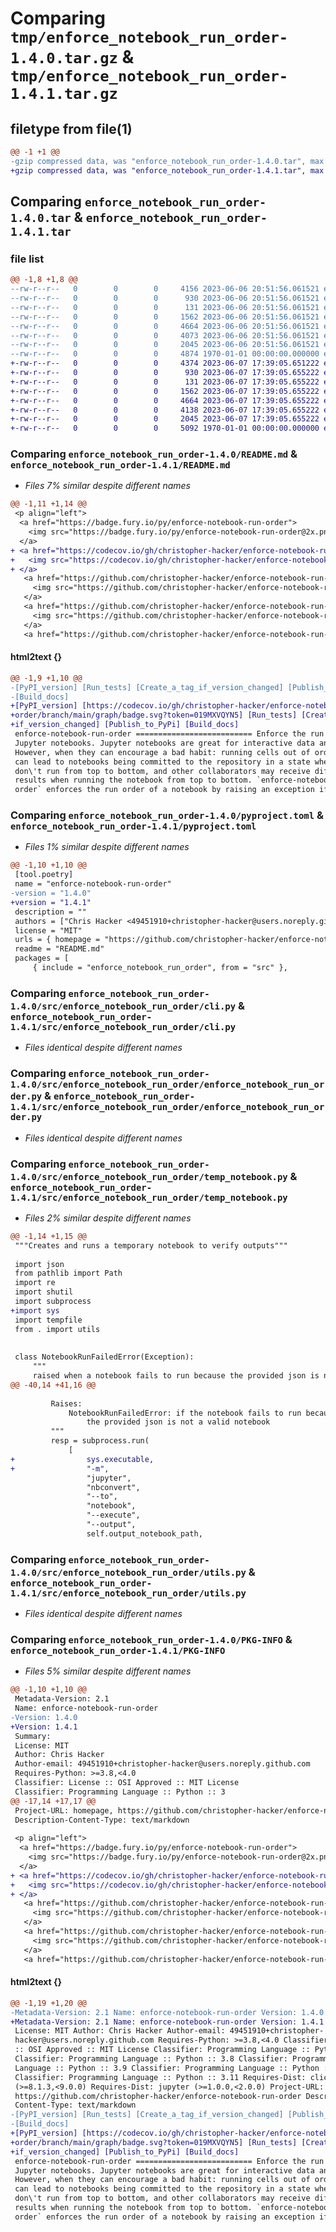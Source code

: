 # Comparing `tmp/enforce_notebook_run_order-1.4.0.tar.gz` & `tmp/enforce_notebook_run_order-1.4.1.tar.gz`

## filetype from file(1)

```diff
@@ -1 +1 @@
-gzip compressed data, was "enforce_notebook_run_order-1.4.0.tar", max compression
+gzip compressed data, was "enforce_notebook_run_order-1.4.1.tar", max compression
```

## Comparing `enforce_notebook_run_order-1.4.0.tar` & `enforce_notebook_run_order-1.4.1.tar`

### file list

```diff
@@ -1,8 +1,8 @@
--rw-r--r--   0        0        0     4156 2023-06-06 20:51:56.061521 enforce_notebook_run_order-1.4.0/README.md
--rw-r--r--   0        0        0      930 2023-06-06 20:51:56.061521 enforce_notebook_run_order-1.4.0/pyproject.toml
--rw-r--r--   0        0        0      131 2023-06-06 20:51:56.061521 enforce_notebook_run_order-1.4.0/src/enforce_notebook_run_order/__init__.py
--rw-r--r--   0        0        0     1562 2023-06-06 20:51:56.061521 enforce_notebook_run_order-1.4.0/src/enforce_notebook_run_order/cli.py
--rw-r--r--   0        0        0     4664 2023-06-06 20:51:56.061521 enforce_notebook_run_order-1.4.0/src/enforce_notebook_run_order/enforce_notebook_run_order.py
--rw-r--r--   0        0        0     4073 2023-06-06 20:51:56.061521 enforce_notebook_run_order-1.4.0/src/enforce_notebook_run_order/temp_notebook.py
--rw-r--r--   0        0        0     2045 2023-06-06 20:51:56.061521 enforce_notebook_run_order-1.4.0/src/enforce_notebook_run_order/utils.py
--rw-r--r--   0        0        0     4874 1970-01-01 00:00:00.000000 enforce_notebook_run_order-1.4.0/PKG-INFO
+-rw-r--r--   0        0        0     4374 2023-06-07 17:39:05.651222 enforce_notebook_run_order-1.4.1/README.md
+-rw-r--r--   0        0        0      930 2023-06-07 17:39:05.655222 enforce_notebook_run_order-1.4.1/pyproject.toml
+-rw-r--r--   0        0        0      131 2023-06-07 17:39:05.655222 enforce_notebook_run_order-1.4.1/src/enforce_notebook_run_order/__init__.py
+-rw-r--r--   0        0        0     1562 2023-06-07 17:39:05.655222 enforce_notebook_run_order-1.4.1/src/enforce_notebook_run_order/cli.py
+-rw-r--r--   0        0        0     4664 2023-06-07 17:39:05.655222 enforce_notebook_run_order-1.4.1/src/enforce_notebook_run_order/enforce_notebook_run_order.py
+-rw-r--r--   0        0        0     4138 2023-06-07 17:39:05.655222 enforce_notebook_run_order-1.4.1/src/enforce_notebook_run_order/temp_notebook.py
+-rw-r--r--   0        0        0     2045 2023-06-07 17:39:05.655222 enforce_notebook_run_order-1.4.1/src/enforce_notebook_run_order/utils.py
+-rw-r--r--   0        0        0     5092 1970-01-01 00:00:00.000000 enforce_notebook_run_order-1.4.1/PKG-INFO
```

### Comparing `enforce_notebook_run_order-1.4.0/README.md` & `enforce_notebook_run_order-1.4.1/README.md`

 * *Files 7% similar despite different names*

```diff
@@ -1,11 +1,14 @@
 <p align="left">
  <a href="https://badge.fury.io/py/enforce-notebook-run-order">
    <img src="https://badge.fury.io/py/enforce-notebook-run-order@2x.png" alt="PyPI version" height="20">
  </a>
+ <a href="https://codecov.io/gh/christopher-hacker/enforce-notebook-run-order" > 
+   <img src="https://codecov.io/gh/christopher-hacker/enforce-notebook-run-order/branch/main/graph/badge.svg?token=019MXVQYN5"/> 
+ </a>
   <a href="https://github.com/christopher-hacker/enforce-notebook-run-order/actions/workflows/test.yaml">
     <img src="https://github.com/christopher-hacker/enforce-notebook-run-order/actions/workflows/test.yaml/badge.svg" alt="Run tests">
   </a>
   <a href="https://github.com/christopher-hacker/enforce-notebook-run-order/actions/workflows/auto-tag.yml">
     <img src="https://github.com/christopher-hacker/enforce-notebook-run-order/actions/workflows/auto-tag.yml/badge.svg" alt="Create a tag if version changed">
   </a>
   <a href="https://github.com/christopher-hacker/enforce-notebook-run-order/actions/workflows/publish-pypi.yaml">
```

#### html2text {}

```diff
@@ -1,9 +1,10 @@
-[PyPI_version] [Run_tests] [Create_a_tag_if_version_changed] [Publish_to_PyPi]
-[Build_docs]
+[PyPI_version] [https://codecov.io/gh/christopher-hacker/enforce-notebook-run-
+order/branch/main/graph/badge.svg?token=019MXVQYN5] [Run_tests] [Create_a_tag
+if_version_changed] [Publish_to_PyPi] [Build_docs]
 enforce-notebook-run-order ========================== Enforce the run order of
 Jupyter notebooks. Jupyter notebooks are great for interactive data analysis.
 However, when they can encourage a bad habit: running cells out of order. This
 can lead to notebooks being committed to the repository in a state where they
 don\'t run from top to bottom, and other collaborators may receive different
 results when running the notebook from top to bottom. `enforce-notebook-run-
 order` enforces the run order of a notebook by raising an exception if any
```

### Comparing `enforce_notebook_run_order-1.4.0/pyproject.toml` & `enforce_notebook_run_order-1.4.1/pyproject.toml`

 * *Files 1% similar despite different names*

```diff
@@ -1,10 +1,10 @@
 [tool.poetry]
 name = "enforce-notebook-run-order"
-version = "1.4.0"
+version = "1.4.1"
 description = ""
 authors = ["Chris Hacker <49451910+christopher-hacker@users.noreply.github.com>"]
 license = "MIT"
 urls = { homepage = "https://github.com/christopher-hacker/enforce-notebook-run-order" }
 readme = "README.md"
 packages = [
     { include = "enforce_notebook_run_order", from = "src" },
```

### Comparing `enforce_notebook_run_order-1.4.0/src/enforce_notebook_run_order/cli.py` & `enforce_notebook_run_order-1.4.1/src/enforce_notebook_run_order/cli.py`

 * *Files identical despite different names*

### Comparing `enforce_notebook_run_order-1.4.0/src/enforce_notebook_run_order/enforce_notebook_run_order.py` & `enforce_notebook_run_order-1.4.1/src/enforce_notebook_run_order/enforce_notebook_run_order.py`

 * *Files identical despite different names*

### Comparing `enforce_notebook_run_order-1.4.0/src/enforce_notebook_run_order/temp_notebook.py` & `enforce_notebook_run_order-1.4.1/src/enforce_notebook_run_order/temp_notebook.py`

 * *Files 2% similar despite different names*

```diff
@@ -1,14 +1,15 @@
 """Creates and runs a temporary notebook to verify outputs"""
 
 import json
 from pathlib import Path
 import re
 import shutil
 import subprocess
+import sys
 import tempfile
 from . import utils
 
 
 class NotebookRunFailedError(Exception):
     """
     raised when a notebook fails to run because the provided json is not a valid notebook
@@ -40,14 +41,16 @@
 
         Raises:
             NotebookRunFailedError: if the notebook fails to run because
                 the provided json is not a valid notebook
         """
         resp = subprocess.run(
             [
+                sys.executable,
+                "-m",
                 "jupyter",
                 "nbconvert",
                 "--to",
                 "notebook",
                 "--execute",
                 "--output",
                 self.output_notebook_path,
```

### Comparing `enforce_notebook_run_order-1.4.0/src/enforce_notebook_run_order/utils.py` & `enforce_notebook_run_order-1.4.1/src/enforce_notebook_run_order/utils.py`

 * *Files identical despite different names*

### Comparing `enforce_notebook_run_order-1.4.0/PKG-INFO` & `enforce_notebook_run_order-1.4.1/PKG-INFO`

 * *Files 5% similar despite different names*

```diff
@@ -1,10 +1,10 @@
 Metadata-Version: 2.1
 Name: enforce-notebook-run-order
-Version: 1.4.0
+Version: 1.4.1
 Summary: 
 License: MIT
 Author: Chris Hacker
 Author-email: 49451910+christopher-hacker@users.noreply.github.com
 Requires-Python: >=3.8,<4.0
 Classifier: License :: OSI Approved :: MIT License
 Classifier: Programming Language :: Python :: 3
@@ -17,14 +17,17 @@
 Project-URL: homepage, https://github.com/christopher-hacker/enforce-notebook-run-order
 Description-Content-Type: text/markdown
 
 <p align="left">
  <a href="https://badge.fury.io/py/enforce-notebook-run-order">
    <img src="https://badge.fury.io/py/enforce-notebook-run-order@2x.png" alt="PyPI version" height="20">
  </a>
+ <a href="https://codecov.io/gh/christopher-hacker/enforce-notebook-run-order" > 
+   <img src="https://codecov.io/gh/christopher-hacker/enforce-notebook-run-order/branch/main/graph/badge.svg?token=019MXVQYN5"/> 
+ </a>
   <a href="https://github.com/christopher-hacker/enforce-notebook-run-order/actions/workflows/test.yaml">
     <img src="https://github.com/christopher-hacker/enforce-notebook-run-order/actions/workflows/test.yaml/badge.svg" alt="Run tests">
   </a>
   <a href="https://github.com/christopher-hacker/enforce-notebook-run-order/actions/workflows/auto-tag.yml">
     <img src="https://github.com/christopher-hacker/enforce-notebook-run-order/actions/workflows/auto-tag.yml/badge.svg" alt="Create a tag if version changed">
   </a>
   <a href="https://github.com/christopher-hacker/enforce-notebook-run-order/actions/workflows/publish-pypi.yaml">
```

#### html2text {}

```diff
@@ -1,19 +1,20 @@
-Metadata-Version: 2.1 Name: enforce-notebook-run-order Version: 1.4.0 Summary:
+Metadata-Version: 2.1 Name: enforce-notebook-run-order Version: 1.4.1 Summary:
 License: MIT Author: Chris Hacker Author-email: 49451910+christopher-
 hacker@users.noreply.github.com Requires-Python: >=3.8,<4.0 Classifier: License
 :: OSI Approved :: MIT License Classifier: Programming Language :: Python :: 3
 Classifier: Programming Language :: Python :: 3.8 Classifier: Programming
 Language :: Python :: 3.9 Classifier: Programming Language :: Python :: 3.10
 Classifier: Programming Language :: Python :: 3.11 Requires-Dist: click
 (>=8.1.3,<9.0.0) Requires-Dist: jupyter (>=1.0.0,<2.0.0) Project-URL: homepage,
 https://github.com/christopher-hacker/enforce-notebook-run-order Description-
 Content-Type: text/markdown
-[PyPI_version] [Run_tests] [Create_a_tag_if_version_changed] [Publish_to_PyPi]
-[Build_docs]
+[PyPI_version] [https://codecov.io/gh/christopher-hacker/enforce-notebook-run-
+order/branch/main/graph/badge.svg?token=019MXVQYN5] [Run_tests] [Create_a_tag
+if_version_changed] [Publish_to_PyPi] [Build_docs]
 enforce-notebook-run-order ========================== Enforce the run order of
 Jupyter notebooks. Jupyter notebooks are great for interactive data analysis.
 However, when they can encourage a bad habit: running cells out of order. This
 can lead to notebooks being committed to the repository in a state where they
 don\'t run from top to bottom, and other collaborators may receive different
 results when running the notebook from top to bottom. `enforce-notebook-run-
 order` enforces the run order of a notebook by raising an exception if any
```

